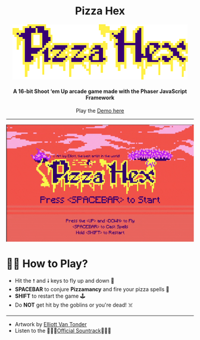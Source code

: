 <div align="center">

# Pizza Hex

![Pizza Hex Title](assets/title.png)

#### A 16-bit Shoot ‘em Up arcade game made with the Phaser JavaScript Framework

Play the [Demo here](https://ghost-goblin.github.io/pizza-hex/)

***


![Pizza Hex Demo](pizza-hex.gif)

</div>

# 🧙‍♀️ How to Play?

+ Hit the &#129045; and &#129047; keys to fly up and down 🧹
+ **SPACEBAR** to conjure **Pizzamancy** and fire your pizza spells 🍕
+ **SHIFT** to restart the game 🕹️
+ Do **NOT** get hit by the goblins or you're dead! ☠️

***

- Artwork by [Elliott Van Tonder](https://www.behance.net/elliebeans6c58)
- Listen to the 🎵🎵🎵[Official Sountrack](https://soundcloud.com/ghost_goblin/pizza-hex)🎵🎵🎵
